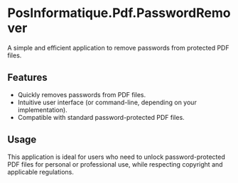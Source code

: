# PosInformatique.Pdf.PasswordRemover

A simple and efficient application to remove passwords from protected PDF files.

## Features

- Quickly removes passwords from PDF files.
- Intuitive user interface (or command-line, depending on your implementation).
- Compatible with standard password-protected PDF files.

## Usage

This application is ideal for users who need to unlock password-protected PDF files for personal or professional use, while respecting copyright and applicable regulations.